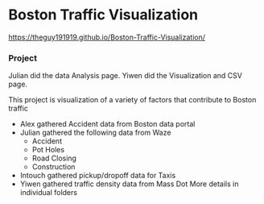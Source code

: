# Boston Traffic Visualization

https://theguy191919.github.io/Boston-Traffic-Visualization/

### Project
Julian did the data Analysis page.
Yiwen did the Visualization and CSV page.

This project is visualization of a variety of factors that contribute to Boston traffic
- Alex gathered Accident data from Boston data portal
- Julian gathered the following data from Waze
    - Accident
    - Pot Holes
    - Road Closing
    - Construction
- Intouch gathered pickup/dropoff data for Taxis
- Yiwen gathered traffic density data from Mass Dot
More details in individual folders
